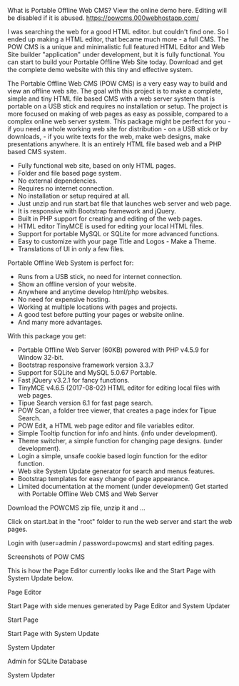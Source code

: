 
What is Portable Offline Web CMS?
View the online demo here. Editing will be disabled if it is abused.
https://powcms.000webhostapp.com/

I was searching the web for a good HTML editor. but couldn't find one. So I ended up making a HTML editor, that became much more - a full CMS. The POW CMS is a unique and minimalistic full featured HTML Editor and Web Site builder "application" under development, but it is fully functional. You can start to build your Portable Offline Web Site today. Download and get the complete demo website with this tiny and effective system.


The Portable Offline Web CMS (POW CMS) is a very easy way to build and view an offline web site. The goal with this project is to make a complete, simple and tiny HTML file based CMS with a web server system that is portable on a USB stick and requires no installation or setup.
The project is more focused on making of web pages as easy as possible, compared to a complex online web server system. This package might be perfect for you - if you need a whole working web site for distribution - on a USB stick or by downloads, - if you write texts for the web, make web designs, make presentations anywhere. It is an entirely HTML file based web and a PHP based CMS system.

- Fully functional web site, based on only HTML pages.
- Folder and file based page system.
- No external dependencies.
- Requires no internet connection.
- No installation or setup required at all.
- Just unzip and run start.bat file that launches web server and web page.
- It is responsive with Bootstrap framework and jQuery.
- Built in PHP support for creating and editing of the web pages.
- HTML editor TinyMCE is used for editing your local HTML files.
- Support for portable MySQL or SQLite for more advanced functions.
- Easy to customize with your page Title and Logos - Make a Theme.
- Translations of UI in only a few files.

Portable Offline Web System is perfect for:

- Runs from a USB stick, no need for internet connection.
- Show an offline version of your website.
- Anywhere and anytime develop html/php websites.
- No need for expensive hosting.
- Working at multiple locations with pages and projects.
- A good test before putting your pages or website online.
- And many more advantages.

With this package you get:
- Portable Offline Web Server (60KB) powered with PHP v4.5.9 for Window 32-bit.
- Bootstrap responsive framework version 3.3.7
- Support for SQLite and MySQL 5.0.67 Portable.
- Fast jQuery v3.2.1 for fancy functions.
- TinyMCE v4.6.5 (2017-08-02) HTML editor for editing local files with web pages.
- Tipue Search version 6.1 for fast page search.
- POW Scan, a folder tree viewer, that creates a page index for Tipue Search.
- POW Edit, a HTML web page editor and file variables editor.
- Simple Tooltip function for info and hints. (info under development).
- Theme switcher, a simple function for changing page designs. (under development).
- Login a simple, unsafe cookie based login function for the editor function.
- Web site System Update generator for search and menus features.
- Bootstrap templates for easy change of page appearance.
- Limited documentation at the moment (under development)
Get started with Portable Offline Web CMS and Web Server

Download the POWCMS zip file, unzip it and ...

Click on start.bat in the "root" folder to run the web server and start the web pages.

Login with (user=admin / password=powcms) and start editing pages.

Screenshots of POW CMS

This is how the Page Editor currently looks like and the Start Page with System Update below.

Page Editor

Start Page with side menues generated by Page Editor and System Updater

Start Page

Start Page with System Update

System Updater

Admin for SQLite Database

System Updater
